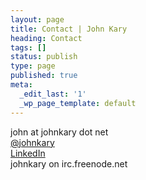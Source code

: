 ```yaml
---
layout: page
title: Contact | John Kary
heading: Contact
tags: []
status: publish
type: page
published: true
meta:
  _edit_last: '1'
  _wp_page_template: default
---
```

john at johnkary dot net  
[@johnkary](http://twitter.com/johnkary)  
[LinkedIn](http://www.linkedin.com/pub/john-kary/6/1bb/b09a)  
johnkary on irc.freenode.net
